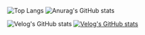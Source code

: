 
![Top Langs](https://github-readme-stats.vercel.app/api/top-langs/?username=p-garden&hide=javascript,html,css,c%2B%2B,c,Dockerfile)
![Anurag's GitHub stats](https://github-readme-stats.vercel.app/api?username=p-garden&show_icons=true&hide=contribs,prs&theme=dracula)


![Velog's GitHub stats](https://velog-readme-stats.vercel.app/api?name=j2982477)
[![Velog's GitHub stats](https://velog-readme-stats.vercel.app/api/list?name=j2982477)](https://velog.io/@j2982477)



<!--
**p-garden/p-garden** is a ✨ _special_ ✨ repository because its `README.md` (this file) appears on your GitHub profile.

Here are some ideas to get you started:

- 🔭 I’m currently working on ...
- 🌱 I’m currently learning ...
- 👯 I’m looking to collaborate on ...
- 🤔 I’m looking for help with ...
- 💬 Ask me about ...
- 📫 How to reach me: ...
- 😄 Pronouns: ...
- ⚡ Fun fact: ...
-->

